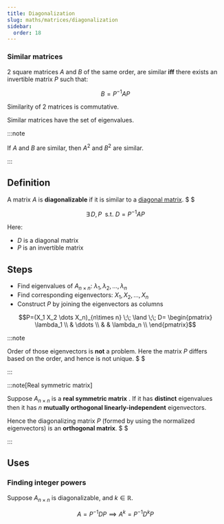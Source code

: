 ```yaml
---
title: Diagonalization
slug: maths/matrices/diagonalization
sidebar:
  order: 18
---
```


### Similar matrices

2 square matrices $A$ and $B$ of the same order, are similar **iff** there
exists an invertible matrix $P$ such that:

```math
B=P^{-1}AP
```

Similarity of 2 matrices is commutative.

Similar matrices have the set of eigenvalues.

:::note

If $A$ and $B$ are similar, then $A^2$ and $B^2$ are similar.

:::

## Definition

A matrix $A$ is **diagonalizable** if it is similar to a
[diagonal matrix](/maths/matrices/introduction/#diagonal-matrix). $ $

```math
\exists\, D,P\;\text{ s.t. } D = P^{-1}AP
```

Here:

- $D$ is a diagonal matrix
- $P$ is an invertible matrix

## Steps

- Find eigenvalues of $A_{n\times n}$: $\lambda_1,\lambda_2,\dots,\lambda_n$
- Find corresponding eigenvectors: $X_1,X_2,\dots,X_n$
- Construct $P$ by joining the eigenvectors as columns

```math
P=(X_1 X_2 \dots X_n)_{n\times n}
\;\;
\land
\;\;
D=
\begin{pmatrix}
\lambda_1 \\
& \ddots \\
& & \lambda_n \\
\end{pmatrix}
```

:::note

Order of those eigenvectors is **not** a problem. Here the matrix $P$ differs
based on the order, and hence is not unique. $ $

:::

:::note[Real symmetric matrix]

Suppose $A_{n\times n}$ is a **real symmetric matrix** . If it has **distinct**
eigenvalues then it has $n$ **mutually orthogonal linearly-independent**
eigenvectors.

Hence the diagonalizing matrix $P$ (formed by using the normalized eigenvectors)
is an **orthogonal matrix**. $ $

:::

## Uses

### Finding integer powers

Suppose $A_{n\times n}$ is diagonalizable, and $k\in\mathbb{R}$.

```math
A = P^{-1}DP
\implies
A^k = P^{-1}D^kP
```
